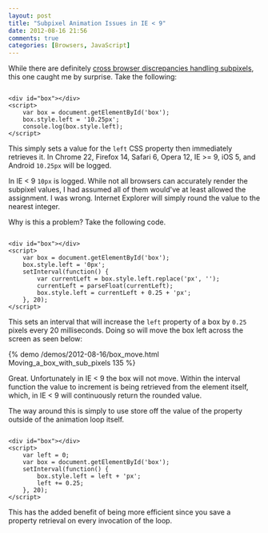 ```yaml
---
layout: post
title: "Subpixel Animation Issues in IE < 9"
date: 2012-08-16 21:56
comments: true
categories: [Browsers, JavaScript]
---
```


While there are definitely [cross browser discrepancies handling subpixels](http://ejohn.org/blog/sub-pixel-problems-in-css/), this one caught me by surprise.  Take the following:

<pre class="language-markup"><code>
&lt;div id="box"&gt;&lt;/div&gt;
&lt;script&gt;
    var box = document.getElementById('box');
    box.style.left = '10.25px';
    console.log(box.style.left);
&lt;/script&gt;
</code></pre>

This simply sets a value for the `left` CSS property then immediately retrieves it.  In Chrome 22, Firefox 14, Safari 6, Opera 12, IE >= 9, iOS 5, and Android `10.25px` will be logged.

In IE < 9 `10px` is logged.  While not all browsers can accurately render the subpixel values, I had assumed all of them would've at least allowed the assignment.  I was wrong.  Internet Explorer will simply round the value to the nearest integer.

Why is this a problem?  <!--more-->Take the following code.

<pre class="language-markup"><code>
&lt;div id="box"&gt;&lt;/div&gt;
&lt;script&gt;
    var box = document.getElementById('box');
    box.style.left = '0px';
    setInterval(function() {
        var currentLeft = box.style.left.replace('px', '');
        currentLeft = parseFloat(currentLeft);
        box.style.left = currentLeft + 0.25 + 'px';
    }, 20);
&lt;/script&gt;
</code></pre>

This sets an interval that will increase the `left` property of a box by `0.25` pixels every 20 milliseconds.  Doing so will move the box left across the screen as seen below:

{% demo /demos/2012-08-16/box_move.html Moving_a_box_with_sub_pixels 135 %}

Great.  Unfortunately in IE < 9 the box will not move.  Within the interval function the value to increment is being retrieved from the element itself, which, in IE < 9 will continuously return the rounded value.

The way around this is simply to use store off the value of the property outside of the animation loop itself.

<pre class="language-markup"><code>
&lt;div id="box"&gt;&lt;/div&gt;
&lt;script&gt;
    var left = 0;
    var box = document.getElementById('box');
    setInterval(function() {
        box.style.left = left + 'px';
        left += 0.25;
    }, 20);
&lt;/script&gt;
</code></pre>

This has the added benefit of being more efficient since you save a property retrieval on every invocation of the loop.
